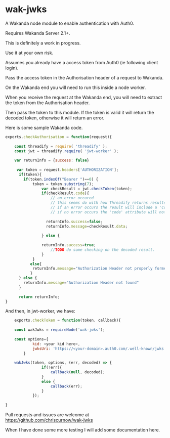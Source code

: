 # wak-jwks
A Wakanda node module to enable authentication with Auth0.

Requires Wakanda Server 2.1+.

This is definitely a work in progress.

Use it at your own risk.

Assumes you already have a access token from Auth0 (ie following client login).

Pass the access token in the Authorisation header of a request to Wakanda.

On the Wakanda end you will need to run this inside a node worker.

When you receive the request at the Wakanda end, you will need to extract the token from the Authorisation header.

Then pass the token to this module. If the token is valid it will return the decoded token, otherwise it will return an error.

Here is some sample Wakanda code.
```js
exports.checkAuthorisation = function(request){
	
	const threadify = require( 'threadify' );
	const jwt = threadify.require( 'jwt-worker' );
	
	var returnInfo = {success: false}
	
	 var token = request.headers['AUTHORIZATION'];
      if(token){
      	if(token.indexOf("Bearer ")==0) {
    		token = token.substring(7);			
		        var checkResult = jwt.checkToken(token);        
		        if(checkResult.code){
		        	// an error occured
		        	// this seems do with how Threadify returns results
		        	// if an error occurs the result will include a 'code' attribute
		        	// if no error occurs the 'code' attribute will not be present
		        	
		          returnInfo.success=false;
		          returnInfo.message=checkResult.data;
		          
		        } else {
		        	
		        returnInfo.success=true;
		        	//TODO do some checking on the decoded result.	          
		        }
      		}
		   else{
			returnInfo.message="Authorization Header not properly formed"
		   }
      } else {
        returnInfo.message="Authorization Header not found"
      }
           
      return returnInfo;
}
```

And then, in jwt-worker, we have: 

```js
	exports.checkToken = function(token, callback){
	
	const wakJwks = requireNode('wak-jwks');
	
	const options={
			kid: <your kid here>,
			jwksUri: 'https://<your-domain>.auth0.com/.well-known/jwks.json'
		}
		
	wakJwks(token, options, (err, decoded) => {
				if(!err){
					callback(null, decoded);
				}
				else {
					callback(err);
				}		
			});
	
}
```

Pull requests and issues are welcome at https://github.com/chriscurnow/wak-jwks

When I have done some more testing I will add some documentation here.
